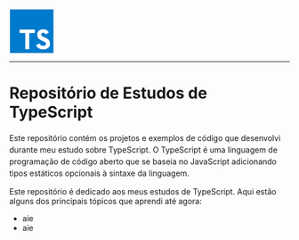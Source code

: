 
<div style="display: inline_block">
 
<img align="center" alt="Edu-Ts" height="80" width="80"  src="https://raw.githubusercontent.com/devicons/devicon/master/icons/typescript/typescript-plain.svg" /> <br>
 
 <hr>
 
 <h1>Repositório de Estudos de TypeScript</h1>
 
 <p style="line-height: 1.5em";>Este repositório contém os projetos e exemplos de código que desenvolvi durante meu estudo sobre TypeScript. O TypeScript é uma linguagem de programação de código aberto que se baseia no JavaScript adicionando tipos estáticos opcionais à sintaxe da linguagem.</p>
 
 Este repositório é dedicado aos meus estudos de TypeScript. Aqui estão alguns dos principais tópicos que aprendi até agora:
 
 <ul>
  <li>aie</li>
   <li>aie</li>
 </ul>

 
</div>


